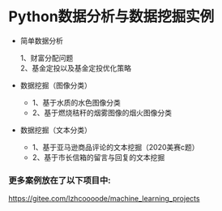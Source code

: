 # Python数据分析与数据挖掘实例

* 简单数据分析

    1、财富分配问题    
    2、基金定投以及基金定投优化策略
    
* 数据挖掘（图像分类）   
    - 1、基于水质的水色图像分类
    - 2、基于燃烧秸秆的烟雾图像的烟火图像分类
    
* 数据挖掘（文本分类）   
    - 1、基于亚马逊商品评论的文本挖掘（2020美赛c题）
    - 2、基于市长信箱的留言与回复的文本挖掘
    

### 更多案例放在了以下项目中:
https://gitee.com/lzhcoooode/machine_learning_projects


